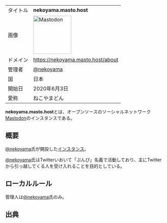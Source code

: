 <div>

|          |                                                                                                                                                                                                                                                                                                        |
|----------|--------------------------------------------------------------------------------------------------------------------------------------------------------------------------------------------------------------------------------------------------------------------------------------------------------|
| タイトル | **nekoyama.masto.host**                                                                                                                                                                                                                                                                                |
| 画像     | [<img src="/images/thumb/0/00/Mastodon_logo.png/120px-Mastodon_logo.png" srcset="/images/thumb/0/00/Mastodon_logo.png/180px-Mastodon_logo.png 1.5x, /images/0/00/Mastodon_logo.png 2x" width="120" height="120" alt="Mastodon" />](/%E3%83%95%E3%82%A1%E3%82%A4%E3%83%AB:Mastodon_logo.png "Mastodon") |
| ドメイン | <a href="https://nekoyama.masto.host/about" rel="nofollow">https://nekoyama.masto.host/about</a>                                                                                                                                                                                                       |
| 管理者   | <a href="https://nekoyama.masto.host/@nekoyama" rel="nofollow">@nekoyama</a>                                                                                                                                                                                                                           |
| 国       | 日本                                                                                                                                                                                                                                                                                                   |
| 開始日   | 2020年6月3日                                                                                                                                                                                                                                                                                           |
| 愛称     | ねこやまどん                                                                                                                                                                                                                                                                                           |

**nekoyama.masto.host**とは、オープンソースのソーシャルネットワーク[Mastodon](/Mastodon "Mastodon")のインスタンスである。

## 概要

<a href="https://nekoyama.masto.host/@nekoyama" rel="nofollow">@nekoyama</a>氏が開設した[インスタンス](/%E3%82%A4%E3%83%B3%E3%82%B9%E3%82%BF%E3%83%B3%E3%82%B9 "インスタンス")。

  
<a href="https://nekoyama.masto.host/@nekoyama" rel="nofollow">@nekoyama</a>氏はTwitterいおいて「ぷんぴ」名義で活動しており、主にTwitterから引っ越してくる人を受け入れることを目的としている。

## ローカルルール

管理人は<a href="https://nekoyama.masto.host/@nekoyama" rel="nofollow">@nekoyama</a>氏のみ。

## 出典

</div>
